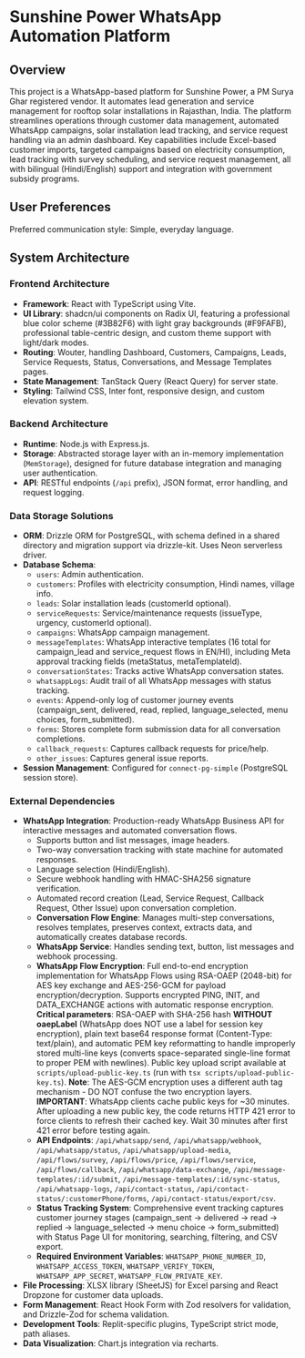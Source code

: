 # Sunshine Power WhatsApp Automation Platform

## Overview

This project is a WhatsApp-based platform for Sunshine Power, a PM Surya Ghar registered vendor. It automates lead generation and service management for rooftop solar installations in Rajasthan, India. The platform streamlines operations through customer data management, automated WhatsApp campaigns, solar installation lead tracking, and service request handling via an admin dashboard. Key capabilities include Excel-based customer imports, targeted campaigns based on electricity consumption, lead tracking with survey scheduling, and service request management, all with bilingual (Hindi/English) support and integration with government subsidy programs.

## User Preferences

Preferred communication style: Simple, everyday language.

## System Architecture

### Frontend Architecture
- **Framework**: React with TypeScript using Vite.
- **UI Library**: shadcn/ui components on Radix UI, featuring a professional blue color scheme (#3B82F6) with light gray backgrounds (#F9FAFB), professional table-centric design, and custom theme support with light/dark modes.
- **Routing**: Wouter, handling Dashboard, Customers, Campaigns, Leads, Service Requests, Status, Conversations, and Message Templates pages.
- **State Management**: TanStack Query (React Query) for server state.
- **Styling**: Tailwind CSS, Inter font, responsive design, and custom elevation system.

### Backend Architecture
- **Runtime**: Node.js with Express.js.
- **Storage**: Abstracted storage layer with an in-memory implementation (`MemStorage`), designed for future database integration and managing user authentication.
- **API**: RESTful endpoints (`/api` prefix), JSON format, error handling, and request logging.

### Data Storage Solutions
- **ORM**: Drizzle ORM for PostgreSQL, with schema defined in a shared directory and migration support via drizzle-kit. Uses Neon serverless driver.
- **Database Schema**:
    - `users`: Admin authentication.
    - `customers`: Profiles with electricity consumption, Hindi names, village info.
    - `leads`: Solar installation leads (customerId optional).
    - `serviceRequests`: Service/maintenance requests (issueType, urgency, customerId optional).
    - `campaigns`: WhatsApp campaign management.
    - `messageTemplates`: WhatsApp interactive templates (16 total for campaign_lead and service_request flows in EN/HI), including Meta approval tracking fields (metaStatus, metaTemplateId).
    - `conversationStates`: Tracks active WhatsApp conversation states.
    - `whatsappLogs`: Audit trail of all WhatsApp messages with status tracking.
    - `events`: Append-only log of customer journey events (campaign_sent, delivered, read, replied, language_selected, menu choices, form_submitted).
    - `forms`: Stores complete form submission data for all conversation completions.
    - `callback_requests`: Captures callback requests for price/help.
    - `other_issues`: Captures general issue reports.
- **Session Management**: Configured for `connect-pg-simple` (PostgreSQL session store).

### External Dependencies

- **WhatsApp Integration**: Production-ready WhatsApp Business API for interactive messages and automated conversation flows.
    - Supports button and list messages, image headers.
    - Two-way conversation tracking with state machine for automated responses.
    - Language selection (Hindi/English).
    - Secure webhook handling with HMAC-SHA256 signature verification.
    - Automated record creation (Lead, Service Request, Callback Request, Other Issue) upon conversation completion.
    - **Conversation Flow Engine**: Manages multi-step conversations, resolves templates, preserves context, extracts data, and automatically creates database records.
    - **WhatsApp Service**: Handles sending text, button, list messages and webhook processing.
    - **WhatsApp Flow Encryption**: Full end-to-end encryption implementation for WhatsApp Flows using RSA-OAEP (2048-bit) for AES key exchange and AES-256-GCM for payload encryption/decryption. Supports encrypted PING, INIT, and DATA_EXCHANGE actions with automatic response encryption. **Critical parameters**: RSA-OAEP with SHA-256 hash **WITHOUT oaepLabel** (WhatsApp does NOT use a label for session key encryption), plain text base64 response format (Content-Type: text/plain), and automatic PEM key reformatting to handle improperly stored multi-line keys (converts space-separated single-line format to proper PEM with newlines). Public key upload script available at `scripts/upload-public-key.ts` (run with `tsx scripts/upload-public-key.ts`). **Note**: The AES-GCM encryption uses a different auth tag mechanism - DO NOT confuse the two encryption layers. **IMPORTANT**: WhatsApp clients cache public keys for ~30 minutes. After uploading a new public key, the code returns HTTP 421 error to force clients to refresh their cached key. Wait 30 minutes after first 421 error before testing again.
    - **API Endpoints**: `/api/whatsapp/send`, `/api/whatsapp/webhook`, `/api/whatsapp/status`, `/api/whatsapp/upload-media`, `/api/flows/survey`, `/api/flows/price`, `/api/flows/service`, `/api/flows/callback`, `/api/whatsapp/data-exchange`, `/api/message-templates/:id/submit`, `/api/message-templates/:id/sync-status`, `/api/whatsapp-logs`, `/api/contact-status`, `/api/contact-status/:customerPhone/forms`, `/api/contact-status/export/csv`.
    - **Status Tracking System**: Comprehensive event tracking captures customer journey stages (campaign_sent → delivered → read → replied → language_selected → menu choice → form_submitted) with Status Page UI for monitoring, searching, filtering, and CSV export.
    - **Required Environment Variables**: `WHATSAPP_PHONE_NUMBER_ID`, `WHATSAPP_ACCESS_TOKEN`, `WHATSAPP_VERIFY_TOKEN`, `WHATSAPP_APP_SECRET`, `WHATSAPP_FLOW_PRIVATE_KEY`.
- **File Processing**: XLSX library (SheetJS) for Excel parsing and React Dropzone for customer data uploads.
- **Form Management**: React Hook Form with Zod resolvers for validation, and Drizzle-Zod for schema validation.
- **Development Tools**: Replit-specific plugins, TypeScript strict mode, path aliases.
- **Data Visualization**: Chart.js integration via recharts.